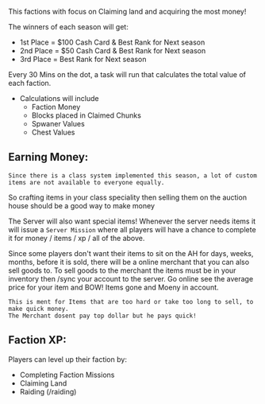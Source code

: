 This factions with focus on Claiming land and acquiring the most money! 

The winners of each season will get:
    
 - 1st Place = $100 Cash Card & Best Rank for Next season
 - 2nd Place = $50 Cash Card & Best Rank for Next season
 - 3rd Place = Best Rank for Next season
 
Every 30 Mins on the dot, a task will run that calculates the total value of each faction.

- Calculations will include
    - Faction Money 
    - Blocks placed in Claimed Chunks
    - Spwaner Values
    - Chest Values
    
Earning Money:
---

    Since there is a class system implemented this season, a lot of custom items are not available to everyone equally.
     
 So crafting items in your class speciality then selling them on the auction house should be a good way to make money
 
 The Server will also want special items! Whenever the server needs items it will issue a `Server Mission` where all players will have a chance to complete it for money / items / xp / all of the above.
 
 Since some players don't want their items to sit on the AH for days, weeks, months, before it is sold, there will be a online merchant that you can also sell goods to. To sell goods to the merchant the items must be in your inventory then /sync your account to the server. Go online see the average price for your item and BOW! Items gone and Moeny in account.
    
    This is ment for Items that are too hard or take too long to sell, to make quick money.
    The Merchant dosent pay top dollar but he pays quick!

Faction XP:
---

Players can level up their faction by:
- Completing Faction Missions
- Claiming Land
- Raiding (/raiding)